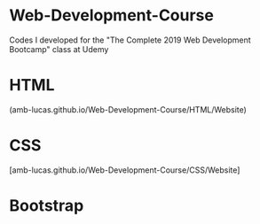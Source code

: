 # Web-Development-Course
Codes I developed for the "The Complete 2019 Web Development Bootcamp" class at Udemy

# HTML
(amb-lucas.github.io/Web-Development-Course/HTML/Website)

# CSS
[amb-lucas.github.io/Web-Development-Course/CSS/Website]

# Bootstrap
